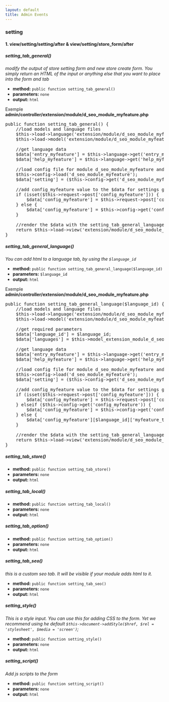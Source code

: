 ```yaml
---
layout: default
title: Admin Events
---
```

<h3>
<a id="setting" class="anchor" href="#setting" aria-hidden="true"><span aria-hidden="true" class="octicon octicon-link"></span></a>setting</h3>

<h4>
<a id="1-viewsettingsettingafter--viewsettingstore_formafter" class="anchor" href="#1-viewsettingsettingafter--viewsettingstore_formafter" aria-hidden="true"><span aria-hidden="true" class="octicon octicon-link"></span></a>1. view/setting/setting/after &amp; view/setting/store_form/after</h4>

<h5>
<a id="setting_tab_general" class="anchor" href="#setting_tab_general" aria-hidden="true"><span aria-hidden="true" class="octicon octicon-link"></span></a>setting_tab_general()</h5>

<p><em>modify the output of store setting form and new store create form. You simply return an HTML of the input or anything else that you want to place into the form and tab</em></p>

<ul>
<li>
<strong>method:</strong> <code>public function setting_tab_general()</code>
</li>
<li>
<strong>parameters:</strong> <code>none</code>
</li>
<li>
<strong>output:</strong> <code>html</code>
</li>
</ul>

<p>Exemple
<strong>admin/controller/extension/module/d_seo_module_myfeature.php</strong></p>

<div class="highlight highlight-text-html-php"><pre><span class="pl-s1"><span class="pl-k">public</span> <span class="pl-k">function</span> <span class="pl-en">setting_tab_general</span>() {</span>
<span class="pl-s1">    <span class="pl-c">//load models and language files</span></span>
<span class="pl-s1">    <span class="pl-smi">$this</span><span class="pl-k">-&gt;</span><span class="pl-smi">load</span><span class="pl-k">-&gt;</span>language(<span class="pl-s"><span class="pl-pds">'</span>extension/module/d_seo_module_myfeature<span class="pl-pds">'</span></span>);</span>
<span class="pl-s1">    <span class="pl-smi">$this</span><span class="pl-k">-&gt;</span><span class="pl-smi">load</span><span class="pl-k">-&gt;</span>model(<span class="pl-s"><span class="pl-pds">'</span>extension/module/d_seo_module_myfeature<span class="pl-pds">'</span></span>);</span>
<span class="pl-s1"></span>
<span class="pl-s1">    <span class="pl-c">//get language data</span></span>
<span class="pl-s1">    <span class="pl-smi">$data</span>[<span class="pl-s"><span class="pl-pds">'</span>entry_myfeature<span class="pl-pds">'</span></span>] <span class="pl-k">=</span> <span class="pl-smi">$this</span><span class="pl-k">-&gt;</span><span class="pl-smi">language</span><span class="pl-k">-&gt;</span>get(<span class="pl-s"><span class="pl-pds">'</span>entry_myfeature<span class="pl-pds">'</span></span>);</span>
<span class="pl-s1">    <span class="pl-smi">$data</span>[<span class="pl-s"><span class="pl-pds">'</span>help_myfeature<span class="pl-pds">'</span></span>] <span class="pl-k">=</span> <span class="pl-smi">$this</span><span class="pl-k">-&gt;</span><span class="pl-smi">language</span><span class="pl-k">-&gt;</span>get(<span class="pl-s"><span class="pl-pds">'</span>help_myfeature<span class="pl-pds">'</span></span>);</span>
<span class="pl-s1"></span>
<span class="pl-s1">    <span class="pl-c">//load config file for module d_seo_module_myfeature and fetch default config values.</span></span>
<span class="pl-s1">    <span class="pl-smi">$this</span><span class="pl-k">-&gt;</span><span class="pl-smi">config</span><span class="pl-k">-&gt;</span>load(<span class="pl-s"><span class="pl-pds">'</span>d_seo_module_myfeature<span class="pl-pds">'</span></span>);</span>
<span class="pl-s1">    <span class="pl-smi">$data</span>[<span class="pl-s"><span class="pl-pds">'</span>setting<span class="pl-pds">'</span></span>] <span class="pl-k">=</span> (<span class="pl-smi">$this</span><span class="pl-k">-&gt;</span><span class="pl-smi">config</span><span class="pl-k">-&gt;</span>get(<span class="pl-s"><span class="pl-pds">'</span>d_seo_module_myfeature_setting<span class="pl-pds">'</span></span>)) ? <span class="pl-smi">$this</span><span class="pl-k">-&gt;</span><span class="pl-smi">config</span><span class="pl-k">-&gt;</span>get(<span class="pl-s"><span class="pl-pds">'</span>d_seo_module_myfeature_setting<span class="pl-pds">'</span></span>) : <span class="pl-c1">array</span>();</span>
<span class="pl-s1"></span>
<span class="pl-s1">    <span class="pl-c">//add config_myfeature value to the $data for settings general tab</span></span>
<span class="pl-s1">    <span class="pl-k">if</span> (<span class="pl-c1">isset</span>(<span class="pl-smi">$this</span><span class="pl-k">-&gt;</span><span class="pl-smi">request</span><span class="pl-k">-&gt;</span><span class="pl-smi">post</span>[<span class="pl-s"><span class="pl-pds">'</span>config_myfeature<span class="pl-pds">'</span></span>])) {</span>
<span class="pl-s1">        <span class="pl-smi">$data</span>[<span class="pl-s"><span class="pl-pds">'</span>config_myfeature<span class="pl-pds">'</span></span>] <span class="pl-k">=</span> <span class="pl-smi">$this</span><span class="pl-k">-&gt;</span><span class="pl-smi">request</span><span class="pl-k">-&gt;</span><span class="pl-smi">post</span>[<span class="pl-s"><span class="pl-pds">'</span>config_myfeature<span class="pl-pds">'</span></span>];</span>
<span class="pl-s1">    } <span class="pl-k">else</span> {</span>
<span class="pl-s1">        <span class="pl-smi">$data</span>[<span class="pl-s"><span class="pl-pds">'</span>config_myfeature<span class="pl-pds">'</span></span>] <span class="pl-k">=</span> <span class="pl-smi">$this</span><span class="pl-k">-&gt;</span><span class="pl-smi">config</span><span class="pl-k">-&gt;</span>get(<span class="pl-s"><span class="pl-pds">'</span>config_myfeature<span class="pl-pds">'</span></span>);</span>
<span class="pl-s1">    }</span>
<span class="pl-s1"></span>
<span class="pl-s1">    <span class="pl-c">//render the $data with the setting_tab_general_language.tpl. the HTML will be returned and added to the final HTML inside the Store Setting General tab.                       </span></span>
<span class="pl-s1">    <span class="pl-k">return</span> <span class="pl-smi">$this</span><span class="pl-k">-&gt;</span><span class="pl-smi">load</span><span class="pl-k">-&gt;</span>view(<span class="pl-s"><span class="pl-pds">'</span>extension/module/d_seo_module_myfeature/setting_tab_general.tpl<span class="pl-pds">'</span></span>, <span class="pl-smi">$data</span>);</span>
<span class="pl-s1">}</span></pre></div>

<h5>
<a id="setting_tab_general_language" class="anchor" href="#setting_tab_general_language" aria-hidden="true"><span aria-hidden="true" class="octicon octicon-link"></span></a>setting_tab_general_language()</h5>

<p><em>You can add html to a language tab, by using the <code>$language_id</code></em></p>

<ul>
<li>
<strong>method:</strong> <code>public function setting_tab_general_language($language_id)</code>
</li>
<li>
<strong>parameters:</strong> <code>$language_id</code>
</li>
<li>
<strong>output:</strong> <code>html</code>
</li>
</ul>

<p>Exemple
<strong>admin/controller/extension/module/d_seo_module_myfeature.php</strong></p>

<div class="highlight highlight-text-html-php"><pre><span class="pl-s1"><span class="pl-k">public</span> <span class="pl-k">function</span> <span class="pl-en">setting_tab_general_language</span>(<span class="pl-smi">$language_id</span>) {</span>
<span class="pl-s1">    <span class="pl-c">//load models and language files</span></span>
<span class="pl-s1">    <span class="pl-smi">$this</span><span class="pl-k">-&gt;</span><span class="pl-smi">load</span><span class="pl-k">-&gt;</span>language(<span class="pl-s"><span class="pl-pds">'</span>extension/module/d_seo_module_myfeature<span class="pl-pds">'</span></span>);</span>
<span class="pl-s1">    <span class="pl-smi">$this</span><span class="pl-k">-&gt;</span><span class="pl-smi">load</span><span class="pl-k">-&gt;</span>model(<span class="pl-s"><span class="pl-pds">'</span>extension/module/d_seo_module_myfeature<span class="pl-pds">'</span></span>);</span>
<span class="pl-s1"></span>
<span class="pl-s1">    <span class="pl-c">//get required parameters</span></span>
<span class="pl-s1">    <span class="pl-smi">$data</span>[<span class="pl-s"><span class="pl-pds">'</span>language_id<span class="pl-pds">'</span></span>] <span class="pl-k">=</span> <span class="pl-smi">$language_id</span>;</span>
<span class="pl-s1">    <span class="pl-smi">$data</span>[<span class="pl-s"><span class="pl-pds">'</span>languages<span class="pl-pds">'</span></span>] <span class="pl-k">=</span> <span class="pl-smi">$this</span><span class="pl-k">-&gt;</span><span class="pl-smi">model_extension_module_d_seo_module_myfeature</span><span class="pl-k">-&gt;</span>getLanguages();</span>
<span class="pl-s1"></span>
<span class="pl-s1">    <span class="pl-c">//get language data</span></span>
<span class="pl-s1">    <span class="pl-smi">$data</span>[<span class="pl-s"><span class="pl-pds">'</span>entry_myfeature<span class="pl-pds">'</span></span>] <span class="pl-k">=</span> <span class="pl-smi">$this</span><span class="pl-k">-&gt;</span><span class="pl-smi">language</span><span class="pl-k">-&gt;</span>get(<span class="pl-s"><span class="pl-pds">'</span>entry_myfeature<span class="pl-pds">'</span></span>);</span>
<span class="pl-s1">    <span class="pl-smi">$data</span>[<span class="pl-s"><span class="pl-pds">'</span>help_myfeature<span class="pl-pds">'</span></span>] <span class="pl-k">=</span> <span class="pl-smi">$this</span><span class="pl-k">-&gt;</span><span class="pl-smi">language</span><span class="pl-k">-&gt;</span>get(<span class="pl-s"><span class="pl-pds">'</span>help_myfeature<span class="pl-pds">'</span></span>);</span>
<span class="pl-s1"></span>
<span class="pl-s1">    <span class="pl-c">//load config file for module d_seo_module_myfeature and fetch default config values.</span></span>
<span class="pl-s1">    <span class="pl-smi">$this</span><span class="pl-k">-&gt;</span><span class="pl-smi">config</span><span class="pl-k">-&gt;</span>load(<span class="pl-s"><span class="pl-pds">'</span>d_seo_module_myfeature<span class="pl-pds">'</span></span>);</span>
<span class="pl-s1">    <span class="pl-smi">$data</span>[<span class="pl-s"><span class="pl-pds">'</span>setting<span class="pl-pds">'</span></span>] <span class="pl-k">=</span> (<span class="pl-smi">$this</span><span class="pl-k">-&gt;</span><span class="pl-smi">config</span><span class="pl-k">-&gt;</span>get(<span class="pl-s"><span class="pl-pds">'</span>d_seo_module_myfeature_setting<span class="pl-pds">'</span></span>)) ? <span class="pl-smi">$this</span><span class="pl-k">-&gt;</span><span class="pl-smi">config</span><span class="pl-k">-&gt;</span>get(<span class="pl-s"><span class="pl-pds">'</span>d_seo_module_myfeature_setting<span class="pl-pds">'</span></span>) : <span class="pl-c1">array</span>();</span>
<span class="pl-s1"></span>
<span class="pl-s1">    <span class="pl-c">//add config_myfeature value to the $data for settings general tab</span></span>
<span class="pl-s1">    <span class="pl-k">if</span> (<span class="pl-c1">isset</span>(<span class="pl-smi">$this</span><span class="pl-k">-&gt;</span><span class="pl-smi">request</span><span class="pl-k">-&gt;</span><span class="pl-smi">post</span>[<span class="pl-s"><span class="pl-pds">'</span>config_myfeature<span class="pl-pds">'</span></span>])) {</span>
<span class="pl-s1">        <span class="pl-smi">$data</span>[<span class="pl-s"><span class="pl-pds">'</span>config_myfeature<span class="pl-pds">'</span></span>] <span class="pl-k">=</span> <span class="pl-smi">$this</span><span class="pl-k">-&gt;</span><span class="pl-smi">request</span><span class="pl-k">-&gt;</span><span class="pl-smi">post</span>[<span class="pl-s"><span class="pl-pds">'</span>config_myfeature<span class="pl-pds">'</span></span>];</span>
<span class="pl-s1">    } <span class="pl-k">elseif</span> (<span class="pl-smi">$this</span><span class="pl-k">-&gt;</span><span class="pl-smi">config</span><span class="pl-k">-&gt;</span>get(<span class="pl-s"><span class="pl-pds">'</span>config_myfeature<span class="pl-pds">'</span></span>)) {</span>
<span class="pl-s1">        <span class="pl-smi">$data</span>[<span class="pl-s"><span class="pl-pds">'</span>config_myfeature<span class="pl-pds">'</span></span>] <span class="pl-k">=</span> <span class="pl-smi">$this</span><span class="pl-k">-&gt;</span><span class="pl-smi">config</span><span class="pl-k">-&gt;</span>get(<span class="pl-s"><span class="pl-pds">'</span>config_myfeature<span class="pl-pds">'</span></span>);</span>
<span class="pl-s1">    } <span class="pl-k">else</span> {</span>
<span class="pl-s1">        <span class="pl-smi">$data</span>[<span class="pl-s"><span class="pl-pds">'</span>config_myfeature<span class="pl-pds">'</span></span>][<span class="pl-smi">$language_id</span>][<span class="pl-s"><span class="pl-pds">'</span>myfeature_title<span class="pl-pds">'</span></span>] <span class="pl-k">=</span> <span class="pl-smi">$this</span><span class="pl-k">-&gt;</span><span class="pl-smi">config</span><span class="pl-k">-&gt;</span>get(<span class="pl-s"><span class="pl-pds">'</span>config_myfeature_title<span class="pl-pds">'</span></span>);</span>
<span class="pl-s1">    }</span>
<span class="pl-s1"></span>
<span class="pl-s1">    <span class="pl-c">//render the $data with the setting_tab_general_language.tpl. the HTML will be returned and added to the final HTML inside the Store Setting General tab.                       </span></span>
<span class="pl-s1">    <span class="pl-k">return</span> <span class="pl-smi">$this</span><span class="pl-k">-&gt;</span><span class="pl-smi">load</span><span class="pl-k">-&gt;</span>view(<span class="pl-s"><span class="pl-pds">'</span>extension/module/d_seo_module_myfeature/setting_tab_general_language.tpl<span class="pl-pds">'</span></span>, <span class="pl-smi">$data</span>);</span>
<span class="pl-s1">}</span></pre></div>

<h5>
<a id="setting_tab_store" class="anchor" href="#setting_tab_store" aria-hidden="true"><span aria-hidden="true" class="octicon octicon-link"></span></a>setting_tab_store()</h5>

<ul>
<li>
<strong>method:</strong> <code>public function setting_tab_store()</code>
</li>
<li>
<strong>parameters:</strong> <code>none</code>
</li>
<li>
<strong>output:</strong> <code>html</code>
</li>
</ul>

<h5>
<a id="setting_tab_local" class="anchor" href="#setting_tab_local" aria-hidden="true"><span aria-hidden="true" class="octicon octicon-link"></span></a>setting_tab_local()</h5>

<ul>
<li>
<strong>method:</strong> <code>public function setting_tab_local()</code>
</li>
<li>
<strong>parameters:</strong> <code>none</code>
</li>
<li>
<strong>output:</strong> <code>html</code>
</li>
</ul>

<h5>
<a id="setting_tab_option" class="anchor" href="#setting_tab_option" aria-hidden="true"><span aria-hidden="true" class="octicon octicon-link"></span></a>setting_tab_option()</h5>

<ul>
<li>
<strong>method:</strong> <code>public function setting_tab_option()</code>
</li>
<li>
<strong>parameters:</strong> <code>none</code>
</li>
<li>
<strong>output:</strong> <code>html</code>
</li>
</ul>

<h5>
<a id="setting_tab_seo" class="anchor" href="#setting_tab_seo" aria-hidden="true"><span aria-hidden="true" class="octicon octicon-link"></span></a>setting_tab_seo()</h5>

<p><em>this is a custom seo tab. It will be visible if your module adds html to it.</em></p>

<ul>
<li>
<strong>method:</strong> <code>public function setting_tab_seo()</code>
</li>
<li>
<strong>parameters:</strong> <code>none</code>
</li>
<li>
<strong>output:</strong> <code>html</code>
</li>
</ul>

<h5>
<a id="setting_style" class="anchor" href="#setting_style" aria-hidden="true"><span aria-hidden="true" class="octicon octicon-link"></span></a>setting_style()</h5>

<p><em>This is a style input. You can use this for adding CSS to the form. Yet we recommend using he default <code>$this-&gt;document-&gt;addStyle($href, $rel = 'stylesheet', $media = 'screen')</code>;</em></p>

<ul>
<li>
<strong>method:</strong> <code>public function setting_style()</code>
</li>
<li>
<strong>parameters:</strong> <code>none</code>
</li>
<li>
<strong>output:</strong> <code>html</code>
</li>
</ul>

<h5>
<a id="setting_script" class="anchor" href="#setting_script" aria-hidden="true"><span aria-hidden="true" class="octicon octicon-link"></span></a>setting_script()</h5>

<p><em>Add js scripts to the form</em></p>

<ul>
<li>
<strong>method:</strong> <code>public function setting_script()</code>
</li>
<li>
<strong>parameters:</strong> <code>none</code>
</li>
<li>
<strong>output:</strong> <code>html</code>
</li>
</ul>